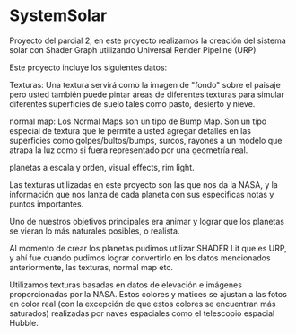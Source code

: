 ﻿# SystemSolar
Proyecto del parcial 2, en este proyecto realizamos la creación del sistema solar con Shader Graph utilizando Universal Render Pipeline (URP)

Este proyecto incluye los siguientes datos:

Texturas: Una textura servirá como la imagen de &quot;fondo&quot; sobre el paisaje pero usted también puede pintar áreas de diferentes texturas para simular diferentes superficies de suelo tales como pasto, desierto y nieve.

normal map: Los Normal Maps son un tipo de Bump Map. Son un tipo especial de textura que le permite a usted agregar detalles en las superficies como golpes/bultos/bumps, surcos, rayones a un modelo que atrapa la luz como si fuera representado por una geometría real.

planetas a escala y orden, visual effects, rim light.

Las texturas utilizadas en este proyecto son las que nos da la NASA, y la información que nos lanza de cada planeta con sus especificas notas y puntos importantes.

Uno de nuestros objetivos principales era animar y lograr que los planetas se vieran lo más naturales posibles, o realista.

Al momento de crear los planetas pudimos utilizar SHADER Lit que es URP, y ahí fue cuando pudimos lograr convertirlo en los datos mencionados anteriormente, las texturas, normal map etc.

Utilizamos texturas basadas en datos de elevación e imágenes proporcionadas por la NASA. Estos colores y matices se ajustan a las fotos en color real (con la excepción de que estos colores se encuentran más saturados) realizadas por naves espaciales como el telescopio espacial Hubble.
